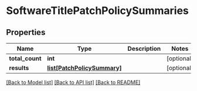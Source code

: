 # SoftwareTitlePatchPolicySummaries

## Properties
Name | Type | Description | Notes
------------ | ------------- | ------------- | -------------
**total_count** | **int** |  | [optional] 
**results** | [**list[PatchPolicySummary]**](PatchPolicySummary.md) |  | [optional] 

[[Back to Model list]](../README.md#documentation-for-models) [[Back to API list]](../README.md#documentation-for-api-endpoints) [[Back to README]](../README.md)


